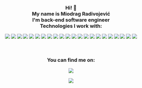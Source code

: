 <div align="center">  
<h3>Hi! 👋<br>My name is Miodrag Radivojević<br>I'm back-end software engineer<br>Technologies I work with: </h3>
<img align="" src ="https://img.shields.io/badge/OS-Linux-informational?style=flat&logo=linux&logoColor=white&color=2bbc8a"/>
<img align="" src ="https://img.shields.io/badge/OS-windows-informational?style=flat&logo=windows&logoColor=white&color=2bbc8a"/>
<img align="" src ="https://img.shields.io/badge/OS-macOS-informational?style=flat&logo=apple&logoColor=white&color=2bbc8a"/>
<img align="" src ="https://img.shields.io/badge/Message broker-RabbitMQ-informational?style=flat&logo=rabbitmq&logoColor=white&color=2bbc8a"/>
<img align="" src ="https://img.shields.io/badge/Architecture-Domain Driven Design-informational?style=flat&color=2bbc8a"/>
<img align="" src ="https://img.shields.io/badge/Architecture-CQRS-informational?style=flat&color=2bbc8a"/>
<img align="" src ="https://img.shields.io/badge/Architecture-Event Sourcing-informational?style=flat&color=2bbc8a"/>
<img align="" src ="https://img.shields.io/badge/Architecture-Microservice-informational?style=flat&color=2bbc8a"/>
<img align="" src ="https://img.shields.io/badge/Code-NodeJS-informational?style=flat&logo=nodedotjs&logoColor=white&color=2bbc8a"/>
<img align="" src ="https://img.shields.io/badge/Code-NestJS-informational?style=flat&logo=nestjs&logoColor=white&color=2bbc8a"/>
<img align="" src ="https://img.shields.io/badge/Code-Typescript-informational?style=flat&logo=typescript&logoColor=white&color=2bbc8a"/>
<img align="" src ="https://img.shields.io/badge/Code-Python-informational?style=flat&logo=python&logoColor=white&color=2bbc8a"/>
<img align="" src ="https://img.shields.io/badge/Code-Django-informational?style=flat&logo=django&logoColor=white&color=2bbc8a"/>
<img align="" src ="https://img.shields.io/badge/Database-MongoDb-informational?style=flat&logo=mongodb&logoColor=white&color=2bbc8a"/>
<img align="" src ="https://img.shields.io/badge/Database-PostgreSQL-informational?style=flat&logo=postgresql&logoColor=white&color=2bbc8a"/>
<img align="" src ="https://img.shields.io/badge/Database-Redis-informational?style=flat&logo=redis&logoColor=white&color=2bbc8a"/>
<img align="" src ="https://img.shields.io/badge/Database-Event Store-informational?style=flat&logo=eventstore&logoColor=white&color=2bbc8a"/>
<img align="" src ="https://img.shields.io/badge/Containerization-Docker-informational?style=flat&logo=docker&logoColor=white&color=2bbc8a"/>
<img align="" src ="https://img.shields.io/badge/Cloud-AWS-informational?style=flat&logo=Amazon+AWS&logoColor=white&color=2bbc8a"/>
<img align="" src ="https://img.shields.io/badge/CI/CD-Jenkins-informational?style=flat&logo=jenkins&logoColor=white&color=2bbc8a"/>
<img align="" src ="https://img.shields.io/badge/CI/CD-GithubActions-informational?style=flat&logo=GitHub+Actions&logoColor=white&color=2bbc8a"/>
<img align="" src ="https://img.shields.io/badge/CI/CD-Travis CI-informational?style=flat&logo=Travis+CI&logoColor=white&color=2bbc8a"/><br><br><br>
  
<!-- Actual text -->

  <h3>You can find me on:</h3> <a href="https://www.linkedin.com/in/miodrag-radivojevic/"><img src="https://img.shields.io/badge/LinkedIn-0077B5?style=for-the-badge&logo=linkedin&logoColor=white"/></a><br><br>





<!--
**Shoxy93/Shoxy93** is a ✨ _special_ ✨ repository because its `README.md` (this file) appears on your GitHub profile.

Here are some ideas to get you started:

- 🔭 I’m currently working on ...
- 🌱 I’m currently learning ...
- 👯 I’m looking to collaborate on ...
- 🤔 I’m looking for help with ...
- 💬 Ask me about ...
- 📫 How to reach me: ...
- 😄 Pronouns: ...
- ⚡ Fun fact: ...
-->
<img align="center" src="https://github-contribution-stats.vercel.app/api/?username=Shoxy93" />
